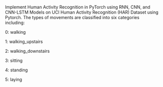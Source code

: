 Implement Human Activity Recognition in PyTorch using RNN, CNN, and CNN-LSTM Models on UCI Human Activity Recognition (HAR) Dataset using Pytorch.
The types of movements are classified into six categories including:

0: walking

1: walking_upstairs

2: walking_downstairs

3: sitting

4: standing

5: laying
